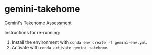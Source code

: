 # gemini-takehome
Gemini's Takehome Assessment 

Instructions for re-running:
1. Install the environment with `conda env create -f gemini-env.yml`.
2. Activate with `conda activate gemini-takehome`.
